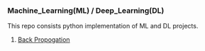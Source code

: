 ### Machine_Learning(ML) / Deep_Learning(DL)
This repo consists python implementation of ML and DL projects.

1. [Back Propogation](https://github.com/mohd-muzamil/Deep-Learning/blob/main/BackPropogation.ipynb)
